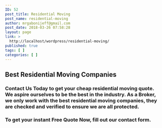 ```yaml
---
ID: 52
post_title: Residential Moving
post_name: residential-moving
author: mrgabonijeff@gmail.com
post_date: 2018-03-26 07:58:28
layout: page
link: >
  http://localhost/wordpress/residential-moving/
published: true
tags: [ ]
categories: [ ]
---
```

<h2>Best Residential Moving Companies</h2>
<h3>Contact Us Today to get your cheap residential moving quote. We aspire ourselves to be the best in the industry. As a Broker, we only work with the best residential moving companies, they are checked and verified to ensure we are all protected.</h3>
<h3>To get your instant Free Quote Now, fill out our contact form.</h3>